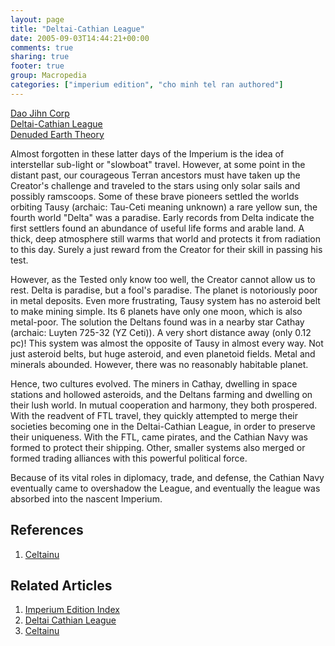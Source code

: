 ```yaml
---
layout: page
title: "Deltai-Cathian League"
date: 2005-09-03T14:44:21+00:00
comments: true
sharing: true
footer: true
group: Macropedia
categories: ["imperium edition", "cho minh tel ran authored"]
---
```



<div class='row'>
	<div class='col-md-4'><a href='/macropedia/dao-jihn-corp'>Dao Jihn Corp</a></div>
	<div class='col-md-4'><a href='/macropedia/deltai-cathian-league'>Deltai-Cathian League</a></div>
	<div class='col-md-4'><a href='/macropedia/denuded-earth-theory'>Denuded Earth Theory</a></div>
</div>


Almost forgotten in these latter days of the Imperium is the idea of interstellar sub-light or "slowboat" travel. However, at some point in the distant past, our courageous Terran ancestors must have taken up the Creator's challenge and traveled to the stars using only solar sails and possibly ramscoops. Some of these brave pioneers settled the worlds orbiting Tausy (archaic: Tau-Ceti meaning unknown) a rare yellow sun, the fourth world "Delta" was a paradise. Early records from Delta indicate the first settlers found an abundance of useful life forms and arable land. A thick, deep atmosphere still warms that world and protects it from radiation to this day. Surely a just reward from the Creator for their skill in passing his test. 

However, as the Tested only know too well, the Creator cannot allow us to rest. Delta is paradise, but a fool's paradise. The planet is notoriously poor in metal deposits. Even more frustrating, Tausy system has no asteroid belt to make mining simple. Its 6 planets have only one moon, which is also metal-poor. The solution the Deltans found was in a nearby star Cathay (archaic: Luyten 725-32 (YZ Ceti)). A very short distance away (only 0.12 pc)! This system was almost the opposite of Tausy in almost every way. Not just asteroid belts, but huge asteroid, and even planetoid fields. Metal and minerals abounded. However, there was no reasonably habitable planet.

Hence, two cultures evolved. The miners in Cathay, dwelling in space stations and hollowed asteroids, and the Deltans farming and dwelling on their lush world. In mutual cooperation and harmony, they both prospered. With the readvent of FTL travel, they quickly attempted to merge their societies becoming one in the Deltai-Cathian League, in order to preserve their uniqueness. With the FTL, came pirates, and the Cathian Navy was formed to protect their shipping. Other, smaller systems also merged or formed trading alliances with this powerful political force. 

Because of its vital roles in diplomacy, trade, and defense, the Cathian Navy eventually came to overshadow the League, and eventually the league was absorbed into the nascent Imperium.

## References

1. [Celtainu](/macropedia/celtainu)

## Related Articles

1. [Imperium Edition Index](/macropedia/imperium-edition-index)
2. [Deltai Cathian League](/macropedia/deltai-cathian-league)
3. [Celtainu](/macropedia/celtainu)


 
